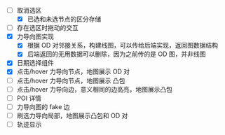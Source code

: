 - [ ] 取消选区
    - [X] 已选和未选节点的区分存储
- [ ] 存在选区时拖动的交互
- [X] 力导向图实现
    - [X] 根据 OD 对邻接关系，构建线图，可以传给后端实现，返回图数据结构
    - [X] 后端返回的无用数据可以删除，因为之前传的是 OD 图，并非线图
- [X] 日期选择组件
- [X] 点击/hover 力导向节点，地图展示 OD 对
- [ ] 点击/hover 力导向节点，地图展示 凸包
- [ ] 点击/hover 力导向边，意义相同的边高亮，地图展示凸包
- [ ] POI 详情
- [ ] 力导向图的 fake 边
- [ ] 刷选力导向局部，地图展示凸包和 OD 对
- [ ] 轨迹显示